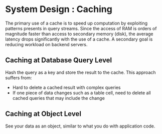 # System Design : Caching

The primary use of a cache is to speed up computation by exploiting patterns presents
in query streams. Since the access of RAM is orders of magnitude faster than access to
secondary memory (disk), the average latency drops significantly with the use of a cache.
A secondary goal is reducing workload on backend servers.

## Caching at Database Query Level
Hash the query as a key and store the result to the cache. This approach suffers from:
* Hard to delete a cached result with complex queries
* If one piece of data changes such as a table cell, need to delete all cached queries that may include the change

## Caching at Object Level
See your data as an object, similar to what you do with application code. 
